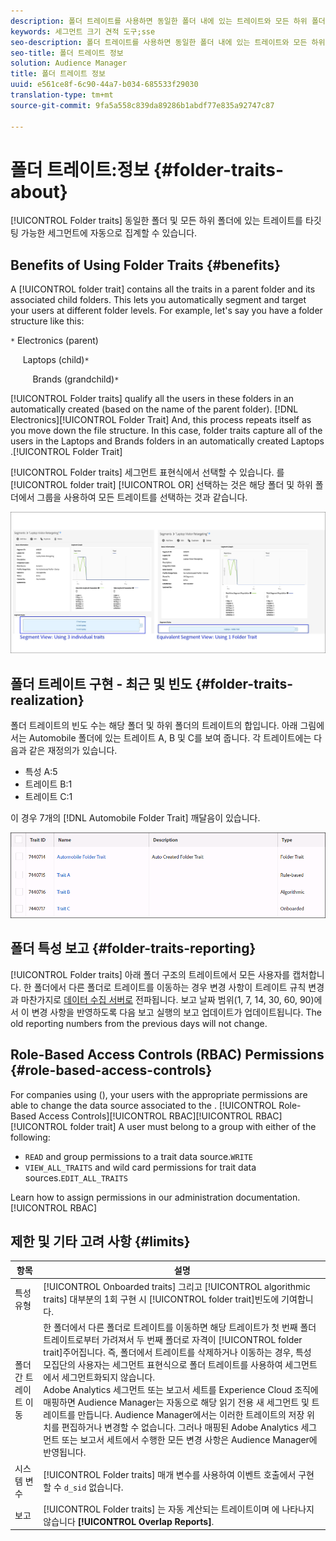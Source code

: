 ```yaml
---
description: 폴더 트레이트를 사용하면 동일한 폴더 내에 있는 트레이트와 모든 하위 폴더를 타깃팅 가능한 세그먼트에 자동으로 집계할 수 있습니다.
keywords: 세그먼트 크기 견적 도구;sse
seo-description: 폴더 트레이트를 사용하면 동일한 폴더 내에 있는 트레이트와 모든 하위 폴더를 타깃팅 가능한 세그먼트에 자동으로 집계할 수 있습니다.
seo-title: 폴더 트레이트 정보
solution: Audience Manager
title: 폴더 트레이트 정보
uuid: e561ce8f-6c90-44a7-b034-685533f29030
translation-type: tm+mt
source-git-commit: 9fa5a558c839da89286b1abdf77e835a92747c87

---
```



# 폴더 트레이트:정보 {#folder-traits-about}

[!UICONTROL Folder traits] 동일한 폴더 및 모든 하위 폴더에 있는 트레이트를 타깃팅 가능한 세그먼트에 자동으로 집계할 수 있습니다.

## Benefits of Using Folder Traits {#benefits}

A [!UICONTROL folder trait] contains all the traits in a parent folder and its associated child folders. This lets you automatically segment and target your users at different folder levels. For example, let's say you have a folder structure like this:

`*` Electronics (parent)

     Laptops (child)`*`

         Brands (grandchild)`*`

[!UICONTROL Folder traits] qualify all the users in these folders in an automatically created   (based on the name of the parent folder). [!DNL Electronics][!UICONTROL Folder Trait] And, this process repeats itself as you move down the file structure. In this case, folder traits capture all of the users in the Laptops and Brands folders in an automatically created Laptops .[!UICONTROL Folder Trait]

[!UICONTROL Folder traits] 세그먼트 표현식에서 선택할 수 있습니다. 를 [!UICONTROL folder trait] [!UICONTROL OR] 선택하는 것은 해당 폴더 및 하위 폴더에서 그룹을 사용하여 모든 트레이트를 선택하는 것과 같습니다.

![](assets/folder-traits-compare-border.jpg)

## 폴더 트레이트 구현 - 최근 및 빈도 {#folder-traits-realization}

폴더 트레이트의 빈도 수는 해당 폴더 및 하위 폴더의 트레이트의 합입니다. 아래 그림에서는 Automobile 폴더에 있는 트레이트 A, B 및 C를 보여 줍니다. 각 트레이트에는 다음과 같은 재정의가 있습니다.

* 특성 A:5
* 트레이트 B:1
* 트레이트 C:1

이 경우 7개의 [!DNL Automobile Folder Trait] 깨달음이 있습니다.

![](assets/folder_traits_rollup_border.png)

## 폴더 특성 보고 {#folder-traits-reporting}

[!UICONTROL Folder traits] 아래 폴더 구조의 트레이트에서 모든 사용자를 캡처합니다. 한 폴더에서 다른 폴더로 트레이트를 이동하는 경우 변경 사항이 트레이트 규칙 변경과 마찬가지로 [데이터 수집 서버로](../../reference/system-components/components-data-collection.md) 전파됩니다. 보고 날짜 범위(1, 7, 14, 30, 60, 90)에서 이 변경 사항을 반영하도록 다음 보고 실행의 보고 업데이트가 업데이트됩니다. The old reporting numbers from the previous days will not change.

## Role-Based Access Controls (RBAC) Permissions {#role-based-access-controls}

For companies using  (), your users with the appropriate  permissions are able to change the data source associated to the . [!UICONTROL Role-Based Access Controls][!UICONTROL RBAC][!UICONTROL RBAC][!UICONTROL folder trait] A user must belong to a group with either of the following:

* `READ` and  group permissions to a trait data source.`WRITE`
* `VIEW_ALL_TRAITS` and  wild card permissions for trait data sources.`EDIT_ALL_TRAITS`

Learn how to assign  permissions in our administration documentation.[!UICONTROL RBAC][](../../features/administration/administration-overview.md#create-group)

## 제한 및 기타 고려 사항 {#limits}

| 항목 | 설명 |
|---|---|
| 특성 유형 | [!UICONTROL Onboarded traits] 그리고 [!UICONTROL algorithmic traits] 대부분의 1회 구현 시 [!UICONTROL folder trait]빈도에 기여합니다. |
| 폴더 간 트레이트 이동 | 한 폴더에서 다른 폴더로 트레이트를 이동하면 해당 트레이트가 첫 번째 폴더 트레이트로부터 가려져서 두 번째 폴더로 자격이 [!UICONTROL folder trait]주어집니다. 즉, 폴더에서 트레이트를 삭제하거나 이동하는 경우, 특성 모집단의 사용자는 세그먼트 표현식으로 폴더 트레이트를 사용하여 세그먼트에서 세그먼트화되지 않습니다. <br> Adobe Analytics 세그먼트 또는 보고서 세트를 Experience Cloud 조직에 매핑하면 Audience Manager는 자동으로 해당 읽기 전용 새 세그먼트 및 트레이트를 만듭니다. Audience Manager에서는 이러한 트레이트의 저장 위치를 편집하거나 변경할 수 없습니다. 그러나 매핑된 Adobe Analytics 세그먼트 또는 보고서 세트에서 수행한 모든 변경 사항은 Audience Manager에 반영됩니다. |
| 시스템 변수 | [!UICONTROL Folder traits] 매개 변수를 사용하여 이벤트 호출에서 구현할 수 `d_sid` 없습니다. |
| 보고 | [!UICONTROL Folder traits] 는 자동 계산되는 트레이트이며 에 나타나지 않습니다 **[!UICONTROL Overlap Reports]**. |